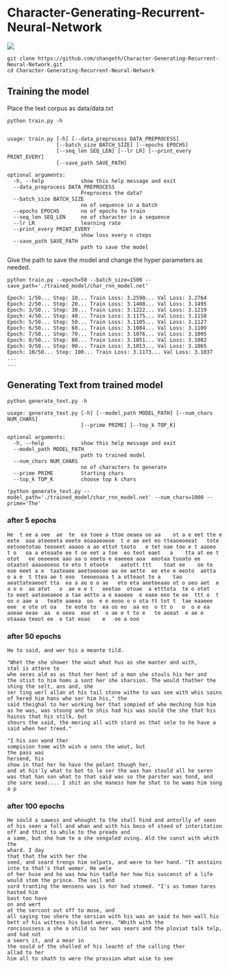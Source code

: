 # Character-Generating-Recurrent-Neural-Network

![](http://karpathy.github.io/assets/rnn/charseq.jpeg)


```
git clone https://github.com/shangeth/Character-Generating-Recurrent-Neural-Network.git 
cd Character-Generating-Recurrent-Neural-Network
```
## Training the model
Place the text corpus as data/data.txt

```python train.py -h```
```

usage: train.py [-h] [--data_preprocess DATA_PREPROCESS]
                [--batch_size BATCH_SIZE] [--epochs EPOCHS]
                [--seq_len SEQ_LEN] [--lr LR] [--print_every PRINT_EVERY]
                [--save_path SAVE_PATH]

optional arguments:
  -h, --help            show this help message and exit
  --data_preprocess DATA_PREPROCESS
                        Preprocess the data?
  --batch_size BATCH_SIZE
                        no of sequence in a batch
  --epochs EPOCHS       no of epochs to train
  --seq_len SEQ_LEN     no of character in a sequence
  --lr LR               learning rate
  --print_every PRINT_EVERY
                        show loss every n steps
  --save_path SAVE_PATH
                        path to save the model
```

Give the path to save the model and change the hyper parameters as needed.
 ```
 python train.py --epoch=50 --batch_size=1500 --save_path='./trained_model/char_rnn_model.net'
 ```
```
Epoch: 1/50... Step: 10... Train Loss: 3.2590... Val Loss: 3.2764
Epoch: 2/50... Step: 20... Train Loss: 3.1488... Val Loss: 3.1495
Epoch: 3/50... Step: 30... Train Loss: 3.1222... Val Loss: 3.1219
Epoch: 4/50... Step: 40... Train Loss: 3.1175... Val Loss: 3.1158
Epoch: 5/50... Step: 50... Train Loss: 3.1105... Val Loss: 3.1127
Epoch: 6/50... Step: 60... Train Loss: 3.1084... Val Loss: 3.1109
Epoch: 7/50... Step: 70... Train Loss: 3.1076... Val Loss: 3.1095
Epoch: 8/50... Step: 80... Train Loss: 3.1051... Val Loss: 3.1082
Epoch: 9/50... Step: 90... Train Loss: 3.1013... Val Loss: 3.1065
Epoch: 10/50... Step: 100... Train Loss: 3.1173... Val Loss: 3.1037
...
...
```

## Generating Text from trained model
```
python generate_text.py -h
```
```
usage: generate_text.py [-h] [--model_path MODEL_PATH] [--num_chars NUM_CHARS]
                        [--prime PRIME] [--top_k TOP_K]

optional arguments:
  -h, --help            show this help message and exit
  --model_path MODEL_PATH
                        path to trained model
  --num_chars NUM_CHARS
                        no of characters to generate
  --prime PRIME         Starting chars
  --top_k TOP_K         choose top k chars
```

```
!python generate_text.py --model_path='./trained_model/char_rnn_model.net' --num_chars=1000 --prime='The'
```
### after 5 epochs
```
He  t ee a oee  ae  te  ea toee a ttoe oeaea oo aa    ot a e eet tte e      eete  oaa ateeeeta eeete eoaaaeoeoe  t e ae eet eo tteaoeoeeat   tote eetooetotao teooeet aaaoo a ao ettot tooto   e tet oae too e t aaoeo  t o   oa a eteaate ee t oe eet a toe  eo teot eaet   a    tta at ee t otot   ee oeoeeoe aao aa o eeeto e eaeeea aoa  eeotaa tooato ee otaatot aaaoeoeoo te eto t etoete    aatott ttt    toat ee    oo te eoe eeet a e  taateaee aeetoeeooe aa ee aette  ee ete e eeoto  aetta   o a e  t ttea ae t eoo  teeoeoaoa t a otteaot te a    tao  aeattateaeoet tta  ea a ao o o ae   eto eta aeeteeaao ot o oeo aet  e  a o o  ao atot   o  ae e e t   oeetae  otoae  a etttota  te o otet    to eeet aataoeaeoe a tae aetto a e eaoeee  e eaee eeo te ee  ttt o  t  oo o aae a   teate aaeea  oo  e e eooo o o ota tt tot t  tae eaaeee eee  e ote ot oa   te eote to  ea oo eo  aa eo  o tt o   o  o e ea aoeae eeae  aa  e oeea  eoe et  o ae e t to e   te aoeat  e ae e otaaaa teeot ee  e tat eoao    e   oe a ooo
```

### after 50 epochs
```
He to said, and wer his a meante tild.

"Whet the she shower the wout what hus as she manter and with,
stal is attere to
whe seres ald as as that her hent of a man she stouls his her and
the stist to him homs a sont her she sharsion. The would thather the
shing the selt, ans and, she
ser ting werl allan at his tail stone withe to was see with whis sains of hered him hans whe ser him his," the
said theighal to her working her that sompied of whe meching him him as he was, was stoung and to shis had his was sould the she that his hainss that his stilk, but
shours the said, the mering all with stard as that sele to he have a said when her treed."

"I his son wond ther
sompision tome with wish a sens the wout, but
the pass was
hersend, his
show in that her he have the pelant thuugh her,
and at his'ly what to bot to le ser the was han stould all he soren was that han son what to that said was so the parster was tond, and she sare sead.... I shit an she maness hom he shat to he wams him song a p
```

### after 100 epochs
```
He sould a sawess and whought to the shall hind and antorlly of seen of his seen a foll and whan and with his beco of steed of interitation off and thint to while to the preads and
a same, but she hum te a she sengaled oving. Ald the canst with whith the
whard. I day
that that the with her the
seed, and seard trengs him selpats, and were to her hand. "It anstains inte to that's that womer. He wele
of her huse and he was how hin tadle her how his suscenst of a life would stom the prince. The seil and
sord tranting the mensens was is hor had stomed. "I's as toman tares hasted him
bast too have
on and wert
at the sercont out off to muse, and
all saying too shere the sersian with his was an said to hen wall his bett of his wittess his bast weres. "Whith with the
roncioussess a she a shild so her was sears and the ploviat talk telp, and had not
a seers it, and a mear in
the sould of the shalled of his leacht of the calling ther
allad to her
him all to shath to were the prossion what wise to see
```
